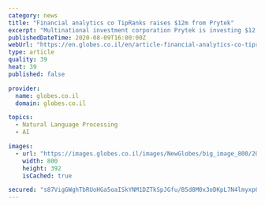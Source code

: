 ```yaml
---
category: news
title: "Financial analytics co TipRanks raises $12m from Prytek"
excerpt: "Multinational investment corporation Prytek is investing $12 million in Israeli startup TipRanks in a secondary deal in which it has acquired the shares of existing investors and entrepreneurs, thus completing an equity investment of $15 million,"
publishedDateTime: 2020-08-09T16:00:00Z
webUrl: "https://en.globes.co.il/en/article-financial-analytics-co-tipranks-raises-12m-from-prytek-1001338732"
type: article
quality: 39
heat: 39
published: false

provider:
  name: globes.co.il
  domain: globes.co.il

topics:
  - Natural Language Processing
  - AI

images:
  - url: "https://images.globes.co.il/images/NewGlobes/big_image_800/2020/800x392.2020809T173917.jpg"
    width: 800
    height: 392
    isCached: true

secured: "s87VigGWghTbRUoHGa5oaISkYNM1DZTkSpJGfu/B5d8M0x3oDKpL7N4lmyxp0yTL+xjpSPy7gtyQWYKYwy9mRlViiybnsymd0sdqHqOrbB62XRtOhzc9OnK5P05R3GNU+Zy6mu531lmS3CpLu5zKTaT0e0NjmtlO7INDvwYdWY2DHZmKvU8iHN189TOrj25tJJH0Y5QafybSle1HMtlMSnHIMneUACOuXL/bT0kumuOfMS032UblXwbgOn6ClG20g2X46FVk7n+WZIcNmKLtWc3JiIhmuuC0p+QgomKHwsNDsOImwgDag6pmeIinXZ+msQXIZ84z9SoMWnd+EAktcw==;B3zw1CY3GJzxE0/7SMocDQ=="
---
```


